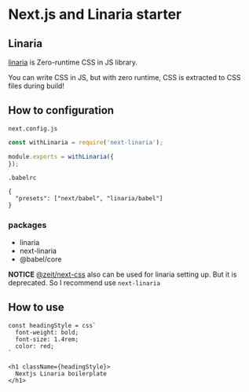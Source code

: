 # Next.js and Linaria starter

## Linaria

[linaria](https://github.com/callstack/linaria) is Zero-runtime CSS in JS library.

You can write CSS in JS, but with zero runtime, CSS is extracted to CSS files during build!

## How to configuration

`next.config.js`

```javascript
const withLinaria = require('next-linaria');

module.exports = withLinaria({
});
```

`.babelrc`

```
{
  "presets": ["next/babel", "linaria/babel"]
}
```

### packages

- linaria
- next-linaria
- @babel/core

**NOTICE** [@zeit/next-css](https://www.npmjs.com/package/@zeit/next-css) also can be used for linaria setting up. But it is deprecated. So I recommend use `next-linaria`

## How to use

```react
const headingStyle = css`
  font-weight: bold;
  font-size: 1.4rem;
  color: red;
`

<h1 className={headingStyle}>
  Nextjs Linaria boilerplate
</h1>
```